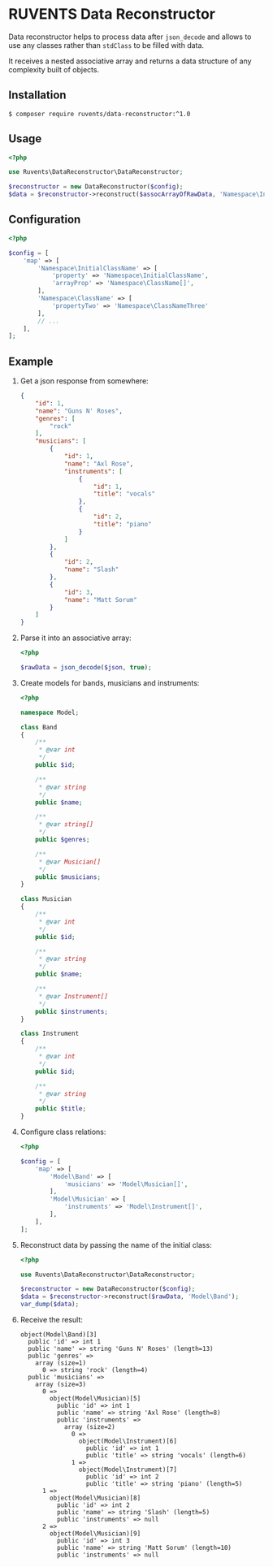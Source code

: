 # RUVENTS Data Reconstructor

Data reconstructor helps to process data after `json_decode` and allows to use any classes rather than `stdClass` to be filled with data.

It receives a nested associative array and returns a data structure of any complexity built of objects.

## Installation

`$ composer require ruvents/data-reconstructor:^1.0`

## Usage

```php
<?php

use Ruvents\DataReconstructor\DataReconstructor;

$reconstructor = new DataReconstructor($config);
$data = $reconstructor->reconstruct($assocArrayOfRawData, 'Namespace\InitialClassName');
```

## Configuration

```php
<?php

$config = [
    'map' => [
        'Namespace\InitialClassName' => [
            'property' => 'Namespace\InitialClassName',
            'arrayProp' => 'Namespace\ClassName[]',
        ],
        'Namespace\ClassName' => [
            'propertyTwo' => 'Namespace\ClassNameThree'
        ],
        // ...
    ],
];
```

## Example

1. Get a json response from somewhere:

    ```json
    {
        "id": 1,
        "name": "Guns N' Roses",
        "genres": [
            "rock"
        ],
        "musicians": [
            {
                "id": 1,
                "name": "Axl Rose",
                "instruments": [
                    {
                        "id": 1,
                        "title": "vocals"
                    },
                    {
                        "id": 2,
                        "title": "piano"
                    }
                ]
            },
            {
                "id": 2,
                "name": "Slash"
            },
            {
                "id": 3,
                "name": "Matt Sorum"
            }
        ]
    }
    ```

2. Parse it into an associative array:

    ```php
    <?php

    $rawData = json_decode($json, true);
    ```

3. Create models for bands, musicians and instruments:

    ```php
    <?php

    namespace Model;

    class Band
    {
        /**
         * @var int
         */
        public $id;

        /**
         * @var string
         */
        public $name;

        /**
         * @var string[]
         */
        public $genres;

        /**
         * @var Musician[]
         */
        public $musicians;
    }

    class Musician
    {
        /**
         * @var int
         */
        public $id;

        /**
         * @var string
         */
        public $name;

        /**
         * @var Instrument[]
         */
        public $instruments;
    }

    class Instrument
    {
        /**
         * @var int
         */
        public $id;

        /**
         * @var string
         */
        public $title;
    }
    ```

4. Configure class relations:

    ```php
    <?php

    $config = [
        'map' => [
            'Model\Band' => [
                'musicians' => 'Model\Musician[]',
            ],
            'Model\Musician' => [
                'instruments' => 'Model\Instrument[]',
            ],
        ],
    ];
    ```

5. Reconstruct data by passing the name of the initial class:

    ```php
    <?php

    use Ruvents\DataReconstructor\DataReconstructor;

    $reconstructor = new DataReconstructor($config);
    $data = $reconstructor->reconstruct($rawData, 'Model\Band');
    var_dump($data);
    ```

6. Receive the result:

    ```
    object(Model\Band)[3]
      public 'id' => int 1
      public 'name' => string 'Guns N' Roses' (length=13)
      public 'genres' =>
        array (size=1)
          0 => string 'rock' (length=4)
      public 'musicians' =>
        array (size=3)
          0 =>
            object(Model\Musician)[5]
              public 'id' => int 1
              public 'name' => string 'Axl Rose' (length=8)
              public 'instruments' =>
                array (size=2)
                  0 =>
                    object(Model\Instrument)[6]
                      public 'id' => int 1
                      public 'title' => string 'vocals' (length=6)
                  1 =>
                    object(Model\Instrument)[7]
                      public 'id' => int 2
                      public 'title' => string 'piano' (length=5)
          1 =>
            object(Model\Musician)[8]
              public 'id' => int 2
              public 'name' => string 'Slash' (length=5)
              public 'instruments' => null
          2 =>
            object(Model\Musician)[9]
              public 'id' => int 3
              public 'name' => string 'Matt Sorum' (length=10)
              public 'instruments' => null
    ```
